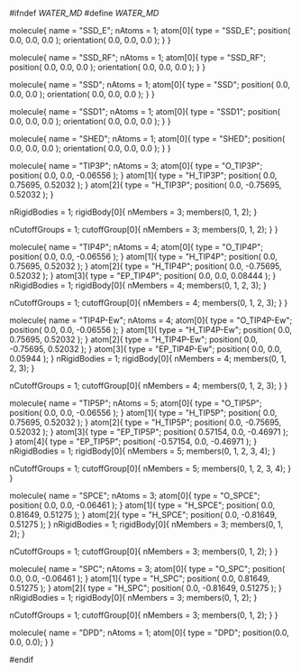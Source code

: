 #ifndef _WATER_MD_
#define _WATER_MD_

molecule{
  name = "SSD_E";
  nAtoms = 1;
  atom[0]{
    type = "SSD_E";
    position( 0.0, 0.0, 0.0 );
    orientation( 0.0, 0.0, 0.0 );
  }
}

molecule{
  name = "SSD_RF";
  nAtoms = 1;
  atom[0]{
    type = "SSD_RF";
    position( 0.0, 0.0, 0.0 );
    orientation( 0.0, 0.0, 0.0 );
  }
}

molecule{
  name = "SSD";
  nAtoms = 1;
  atom[0]{
    type = "SSD";
    position( 0.0, 0.0, 0.0 );
    orientation( 0.0, 0.0, 0.0 );
  }
}

molecule{
  name = "SSD1";
  nAtoms = 1;
  atom[0]{
    type = "SSD1";
    position( 0.0, 0.0, 0.0 );
    orientation( 0.0, 0.0, 0.0 );
  }
}

molecule{
  name = "SHED";
  nAtoms = 1;
  atom[0]{
    type = "SHED";
    position( 0.0, 0.0, 0.0 );
    orientation( 0.0, 0.0, 0.0 );
  }
}

molecule{
  name = "TIP3P";
  nAtoms = 3;
  atom[0]{
    type = "O_TIP3P";
    position( 0.0, 0.0, -0.06556 );
  }
  atom[1]{
    type = "H_TIP3P";
    position( 0.0, 0.75695, 0.52032 );
  }
  atom[2]{
    type = "H_TIP3P";
    position( 0.0, -0.75695, 0.52032 );
  }

  nRigidBodies = 1;
  rigidBody[0]{ 
    nMembers = 3;
    members(0, 1, 2);
  }

  nCutoffGroups = 1;
  cutoffGroup[0]{
    nMembers = 3;
    members(0, 1, 2);
  }
}

molecule{
  name = "TIP4P";
  nAtoms = 4;
  atom[0]{
    type = "O_TIP4P";
    position( 0.0, 0.0, -0.06556 );
  }
  atom[1]{
    type = "H_TIP4P";
    position( 0.0, 0.75695, 0.52032 );
  }
  atom[2]{
    type = "H_TIP4P";
    position( 0.0, -0.75695, 0.52032 );
  }
  atom[3]{
    type = "EP_TIP4P";
    position( 0.0, 0.0, 0.08444 );
  }
  nRigidBodies = 1;
  rigidBody[0]{
    nMembers = 4;
    members(0, 1, 2, 3);
  }

  nCutoffGroups = 1;
  cutoffGroup[0]{
    nMembers = 4;
    members(0, 1, 2, 3);
  }
}

molecule{
  name = "TIP4P-Ew";
  nAtoms = 4;
  atom[0]{
    type = "O_TIP4P-Ew";
    position( 0.0, 0.0, -0.06556 );
  }
  atom[1]{
    type = "H_TIP4P-Ew";
    position( 0.0, 0.75695, 0.52032 );
  }
  atom[2]{
    type = "H_TIP4P-Ew";
    position( 0.0, -0.75695, 0.52032 );
  }
  atom[3]{
    type = "EP_TIP4P-Ew";
    position( 0.0, 0.0, 0.05944 );
  }
  nRigidBodies = 1;
  rigidBody[0]{
    nMembers = 4;
    members(0, 1, 2, 3);
  }

  nCutoffGroups = 1;
  cutoffGroup[0]{
    nMembers = 4;
    members(0, 1, 2, 3);
  }
}

molecule{
  name = "TIP5P";
  nAtoms = 5;
  atom[0]{
    type = "O_TIP5P";
    position( 0.0, 0.0, -0.06556 );
  }
  atom[1]{
    type = "H_TIP5P";
    position( 0.0, 0.75695, 0.52032 );
  }
  atom[2]{
    type = "H_TIP5P";
    position( 0.0, -0.75695, 0.52032 );
  }
  atom[3]{
    type = "EP_TIP5P";
    position( 0.57154, 0.0, -0.46971 );
  }
  atom[4]{
    type = "EP_TIP5P";
    position( -0.57154, 0.0, -0.46971 );
  }
  nRigidBodies = 1;
  rigidBody[0]{
    nMembers = 5;
    members(0, 1, 2, 3, 4);
  }

  nCutoffGroups = 1;
  cutoffGroup[0]{
    nMembers = 5;
    members(0, 1, 2, 3, 4);
  }
}

molecule{
  name = "SPCE";
  nAtoms = 3;
  atom[0]{
    type = "O_SPCE";
    position( 0.0, 0.0, -0.06461 );
  }
  atom[1]{
    type = "H_SPCE";
    position( 0.0, 0.81649, 0.51275 );
  }
  atom[2]{
    type = "H_SPCE";
    position( 0.0, -0.81649, 0.51275 );
  }
  nRigidBodies = 1;
  rigidBody[0]{
    nMembers = 3;
    members(0, 1, 2);
  }

  nCutoffGroups = 1;
  cutoffGroup[0]{
    nMembers = 3;
    members(0, 1, 2);
  }
}

molecule{
  name = "SPC";
  nAtoms = 3;
  atom[0]{
    type = "O_SPC";
    position( 0.0, 0.0, -0.06461 );
  }
  atom[1]{
    type = "H_SPC";
    position( 0.0, 0.81649, 0.51275 );
  }
  atom[2]{
    type = "H_SPC";
    position( 0.0, -0.81649, 0.51275 );
  }
  nRigidBodies = 1;
  rigidBody[0]{
    nMembers = 3;
    members(0, 1, 2);
  }

  nCutoffGroups = 1;
  cutoffGroup[0]{
    nMembers = 3;
    members(0, 1, 2);
  }
}

molecule{
  name = "DPD";
  nAtoms = 1;
  atom[0]{
    type = "DPD";
    position(0.0, 0.0, 0.0);
  }
}

#endif
